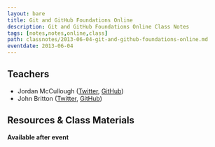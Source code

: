 ```yaml
---
layout: bare
title: Git and GitHub Foundations Online
description: Git and GitHub Foundations Online Class Notes
tags: [notes,notes,online,class]
path: classnotes/2013-06-04-git-and-github-foundations-online.md
eventdate: 2013-06-04
---
```


## Teachers

* Jordan McCullough ([Twitter](http://twitter.com/thejordanmcc), [GitHub](https://github.com/jordanmccullough))
* John Britton ([Twitter](http://twitter.com/johndbritton), [GitHub](https://github.com/johndbritton))

## Resources & Class Materials

__Available after event__
